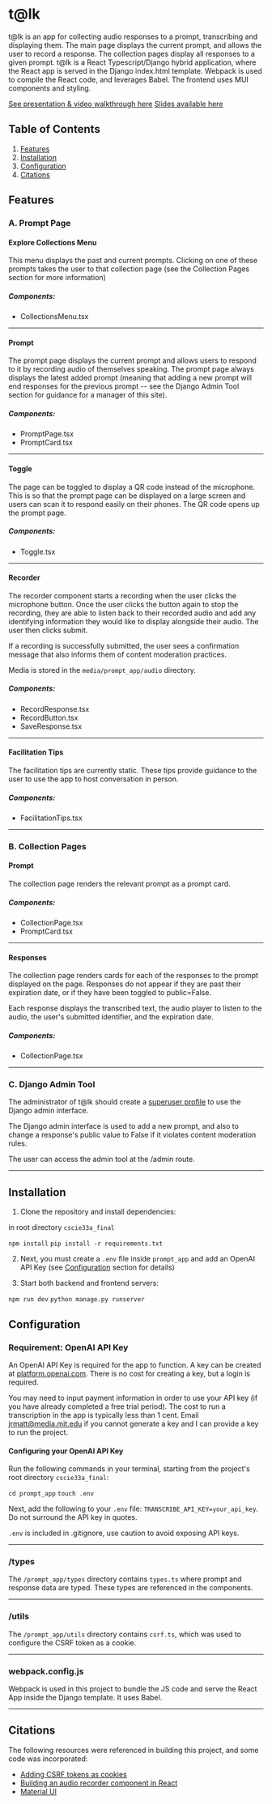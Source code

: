# t@lk

t@lk is an app for collecting audio responses to a prompt, transcribing and displaying them. The main page displays the current prompt, and allows the user to record a response. The collection pages display all responses to a given prompt. t@lk is a React Typescript/Django hybrid application, where the React app is served in the Django index.html template. Webpack is used to compile the React code, and leverages Babel. The frontend uses MUI components and styling.

[See presentation & video walkthrough here](https://www.youtube.com/watch?v=NxDCjpmeqFA)
[Slides available here](https://docs.google.com/presentation/d/1pLwuQI-4wEVs67DhHKX_ZZu39XnynIf6LNowSNA-sr0/edit?usp=sharing)

## Table of Contents

1. [Features](#features)
2. [Installation](#installation)
3. [Configuration](#configuration)
4. [Citations](#citations)

## Features

### A. Prompt Page

#### Explore Collections Menu

This menu displays the past and current prompts. Clicking on one of these prompts takes the user to that collection page (see the Collection Pages section for more information) 
##### Components:
- CollectionsMenu.tsx

---

#### Prompt

The prompt page displays the current prompt and allows users to respond to it by recording audio of themselves speaking. The prompt page always displays the latest added prompt (meaning that adding a new prompt will end responses for the previous prompt -- see the Django Admin Tool section for guidance for a manager of this site).
##### Components:
- PromptPage.tsx
- PromptCard.tsx

---

#### Toggle

The page can be toggled to display a QR code instead of the microphone. This is so that the prompt page can be displayed on a large screen and users can scan it to respond easily on their phones. The QR code opens up the prompt page.
##### Components:
- Toggle.tsx

---

#### Recorder

The recorder component starts a recording when the user clicks the microphone button. Once the user clicks the button again to stop the recording, they are able to listen back to their recorded audio and add any identifying information they would like to display alongside their audio. The user then clicks submit.

If a recording is successfully submitted, the user sees a confirmation message that also informs them of content moderation practices.

Media is stored in the `media/prompt_app/audio` directory.

##### Components:
- RecordResponse.tsx
- RecordButton.tsx
- SaveResponse.tsx

---

#### Facilitation Tips

The facilitation tips are currently static. These tips provide guidance to the user to use the app to host conversation in person.
##### Components:
- FacilitationTips.tsx

---

### B. Collection Pages

#### Prompt

The collection page renders the relevant prompt as a prompt card.
##### Components:
- CollectionPage.tsx
- PromptCard.tsx

---

#### Responses

The collection page renders cards for each of the responses to the prompt displayed on the page. Responses do not appear if they are past their expiration date, or if they have been toggled to public=False.

Each response displays the transcribed text, the audio player to listen to the audio, the user's submitted identifier, and the expiration date.
##### Components:
- CollectionPage.tsx 

---

### C. Django Admin Tool
The administrator of t@lk should create a [superuser profile](https://www.w3schools.com/django/django_admin_create_user.php) to use the Django admin interface. 

The Django admin interface is used to add a new prompt, and also to change a response's public value to False if it violates content moderation rules. 

The user can access the admin tool at the /admin route. 

---

## Installation

1. Clone the repository and install dependencies:

in root directory `cscie33a_final`

`npm install`
`pip install -r requirements.txt`

2.  Next, you must create a `.env` file inside `prompt_app` and add an OpenAI API Key (see [Configuration](#configuration) section for details)

3. Start both backend and frontend servers:

`npm run dev`
`python manage.py runserver`

## Configuration

### Requirement: OpenAI API Key
An OpenAI API Key is required for the app to function. A key can be created at [platform.openai.com](https://platform.openai.com/docs/overview). There is no cost for creating a key, but a login is required. 

You may need to input payment information in order to use your API key (if you have already completed a free trial period). The cost to run a transcription in the app is typically less than 1 cent. Email jrmatt@media.mit.edu if you cannot generate a key and I can provide a key to run the project.
#### Configuring your OpenAI API Key
Run the following commands in your terminal, starting from the project's root directory `cscie33a_final`:

`cd prompt_app`
`touch .env`

Next, add the following to your `.env` file:
`TRANSCRIBE_API_KEY=your_api_key`.
Do not surround the API key in quotes.

`.env` is included in .gitignore, use caution to avoid exposing API keys.

---
### /types
The `/prompt_app/types` directory contains `types.ts` where prompt and response data are typed. These types are referenced in the components.

---
### /utils
The `/prompt_app/utils` directory contains `csrf.ts`, which was used to configure the CSRF token as a cookie.

---
### webpack.config.js
Webpack is used in this project to bundle the JS code and serve the React App inside the Django template. It uses Babel.

---

## Citations

The following resources were referenced in building this project, and some code was incorporated:
- [Adding CSRF tokens as cookies](https://gist.github.com/joduplessis/7b3b4340353760e945f972a69e855d11?permalink_comment_id=3482344) 
- [Building an audio recorder component in React](https://cassidoo.co/post/react-microphone/)
- [Material UI](https://mui.com/material-ui/)